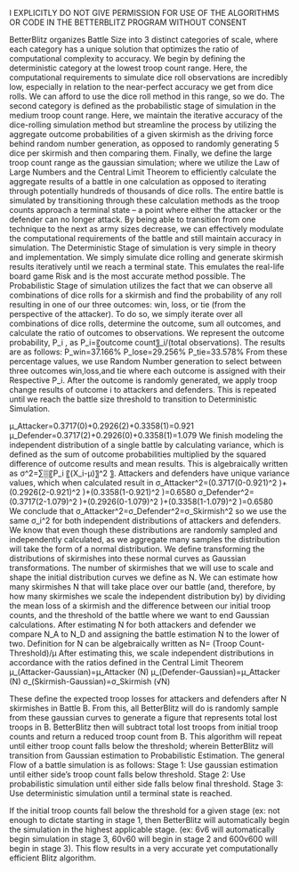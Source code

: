 I EXPLICITLY DO NOT GIVE PERMISSION FOR USE OF THE ALGORITHMS OR CODE IN THE BETTERBLITZ PROGRAM WITHOUT CONSENT 

BetterBlitz organizes Battle Size into 3 distinct categories of scale, where each category has a unique solution that optimizes the ratio of computational complexity to accuracy. We begin by defining the deterministic category at the lowest troop count range. Here, the computational requirements to simulate dice roll observations are incredibly low, especially in relation to the near-perfect accuracy we get from dice rolls. We can afford to use the dice roll method in this range, so we do. The second category is defined as the probabilistic stage of simulation in the medium troop count range. Here, we maintain the iterative accuracy of the dice-rolling simulation method but streamline the process by utilizing the aggregate outcome probabilities of a given skirmish as the driving force behind random number generation, as opposed to randomly generating 5 dice per skirmish and then comparing them. Finally, we define the large troop count range as the gaussian simulation; where we utilize the Law of Large Numbers and the Central Limit Theorem to efficiently calculate the aggregate results of a battle in one calculation as opposed to iterating through potentially hundreds of thousands of dice rolls. 
	The entire battle is simulated by transitioning through these calculation methods as the troop counts approach a terminal state – a point where either the attacker or the defender can no longer attack. By being able to transition from one technique to the next as army sizes decrease, we can effectively modulate the computational requirements of the battle and still maintain accuracy in simulation. 
	The Deterministic Stage of simulation is very simple in theory and implementation. We simply simulate dice rolling and generate skirmish results iteratively until we reach a terminal state. This emulates the real-life board game Risk and is the most accurate method possible. 
	The Probabilistic Stage of simulation utilizes the fact that we can observe all combinations of dice rolls for a skirmish and find the probability of any roll resulting in one of our three outcomes: win, loss, or tie (from the perspective of the attacker). To do so, we simply iterate over all combinations of dice rolls, determine the outcome, sum all outcomes, and calculate the ratio of outcomes to observations. We represent the outcome probability, P_i  , as P_i=〖outcome count〗_i/(total observations). The results are as follows:
P_win=37.166%
P_lose=29.256%
P_tie=33.578%
From these percentage values, we use Random Number generation to select between three outcomes win,loss,and tie where each outcome is assigned with their Respective P_i. After the outcome is randomly generated, we apply troop change results of outcome i to attackers and defenders. This is repeated until we reach the battle size threshold to transition to Deterministic Simulation. 

μ_Attacker=0.3717(0)+0.2926(2)+0.3358(1)=0.921
μ_Defender=0.3717(2)+0.2926(0)+0.3358(1)=1.079
We finish modeling the independent distribution of a single battle by calculating variance, which is defined as the sum of outcome probabilities multiplied by the squared difference of outcome results and mean results. This is algebraically written as σ^2=∑▒〖P_i 〖(X_i-μ)〗^2 〗. Attackers and defenders have unique variance values, which when calculated result in 
σ_Attacker^2=(0.3717(0-0.921)^2 )+(0.2926(2-0.921)^2 )+(0.3358(1-0.921)^2 )=0.6580 
σ_Defender^2=(0.3717(2-1.079)^2 )+(0.2926(0-1.079)^2 )+(0.3358(1-1.079)^2 )=0.6580  
We conclude that σ_Attacker^2=σ_Defender^2=σ_Skirmish^2 so we use the same σ_i^2 for both independent distributions of attackers and defenders. 
	We know that even though these distributions are randomly sampled and independently calculated, as we aggregate many samples the distribution will take the form of a normal distribution. We define transforming the distributions of skirmishes into these normal curves as Gaussian transformations. The number of skirmishes that we will use to scale and shape the initial distribution curves we define as N. We can estimate how many skirmishes N that will take place over our battle (and, therefore, by how many skirmishes we scale the independent distribution by) by dividing the mean loss of a skirmish and the difference between our initial troop counts, and the threshold of the battle where we want to end Gaussian calculations. After estimating N for both attackers and defender we compare N_A to N_D and assigning the battle estimation N to the lower of two. Definition for N can be algebraically written as 
N=  (Troop Count-Threshold)/μ
After estimating this, we scale independent distributions in accordance with the ratios defined in the Central Limit Theorem
μ_(Attacker-Gaussian)=μ_Attacker (N)
μ_(Defender-Gaussian)=μ_Attacker (N)
σ_(Skirmish-Gaussian)=σ_Skirmish (√N)

These define the expected troop losses for attackers and defenders after N skirmishes in Battle B. From this, all BetterBlitz will do is randomly sample from these gaussian curves to generate a figure that represents total lost troops in B. BetterBlitz then will subtract total lost troops from initial troop counts and return a reduced troop count from B. This algorithm will repeat until either troop count falls below the threshold; wherein BetterBlitz will transition from Gaussian estimation to Probabilistic Estimation. 
The general Flow of a battle simulation is as follows:
Stage 1: Use gaussian estimation until either side’s troop count falls below threshold.
Stage 2: Use probabilistic simulation until either side falls below final threshold.
Stage 3: Use deterministic simulation until a terminal state is reached. 

 If the initial troop counts fall below the threshold for a given stage (ex: not enough to dictate starting in stage 1, then BetterBlitz will automatically begin the simulation in the highest applicable stage. (ex: 6v6 will automatically begin simulation in stage 3, 60v60 will begin in stage 2 and 600v600 will begin in stage 3).
This flow results in a very accurate yet computationally efficient Blitz algorithm. 
